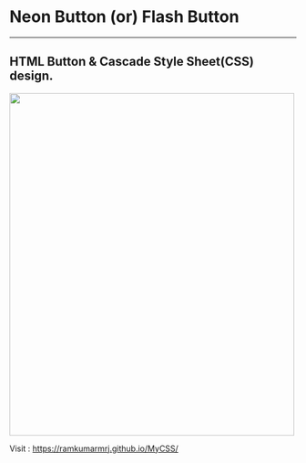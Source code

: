 # Neon Button (or) Flash Button

-------------------------------

<h2>HTML Button & Cascade Style Sheet(CSS) design.</h2>

<img src="https://github.com/RamkumarMrj/NeonButton/blob/master/img/FlashButtonDemo.gif?raw=true" width="500" height="600">

Visit : https://ramkumarmrj.github.io/MyCSS/
